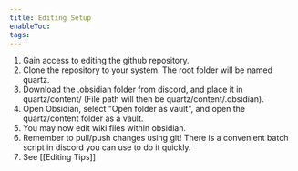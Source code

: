 ```yaml
---
title: Editing Setup
enableToc: 
tags:
---
```

1. Gain access to editing the github repository.
2. Clone the repository to your system. The root folder will be named quartz.
3. Download the .obsidian folder from discord, and place it in quartz/content/ (File path will then be quartz/content/.obsidian).
4. Open Obsidian, select "Open folder as vault", and open the quartz/content folder as a vault.
5. You may now edit wiki files within obsidian. 
6. Remember to pull/push changes using git! There is a convenient batch script in discord you can use to do it quickly.
7. See [[Editing Tips]]